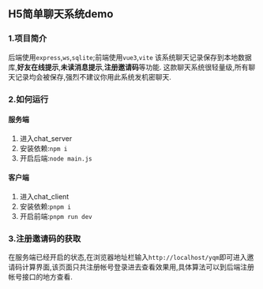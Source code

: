 ## H5简单聊天系统demo
### 1.项目简介
后端使用`express`,`ws`,`sqlite`;前端使用`vue3`,`vite`
该系统聊天记录保存到本地数据库,**好友在线提示**,**未读消息提示**,**注册邀请码**等功能.
这款聊天系统很轻量级,所有聊天记录均会被保存,强烈不建议你用此系统发机密聊天.
### 2.如何运行
#### 服务端
1. 进入chat_server
2. 安装依赖:`npm i`
3. 开启后端:`node main.js`
#### 客户端
1. 进入chat_client
2. 安装依赖:`pnpm i`
3. 开启前端:`pnpm run dev`
### 3.注册邀请码的获取
在服务端已经开启的状态,在浏览器地址栏输入`http://localhost/yqm`即可进入邀请码计算界面,该页面只共注册帐号登录进去查看效果用,具体算法可以到后端注册帐号接口的地方查看.

